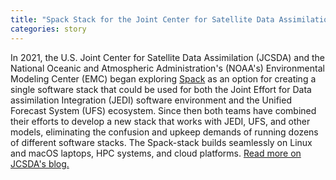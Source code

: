 ```yaml
---
title: "Spack Stack for the Joint Center for Satellite Data Assimilation"
categories: story
---
```


In 2021, the U.S. Joint Center for Satellite Data Assimilation (JCSDA) and the National Oceanic and Atmospheric Administration's (NOAA's) Environmental Modeling Center (EMC) began exploring [Spack](https://spack.io) as an option for creating a single software stack that could be used for both the Joint Effort for Data assimilation Integration (JEDI) software environment and the Unified Forecast System (UFS) ecosystem. Since then both teams have combined their efforts to develop a new stack that works with JEDI, UFS, and other models, eliminating the confusion and upkeep demands of running dozens of different software stacks. The Spack-stack builds seamlessly on Linux and macOS laptops, HPC systems, and cloud platforms. [Read more on JCSDA's blog.](https://www.jcsda.org/news-blog/2023/10/2/jedi-spack-stack-150-the-new-standard)
